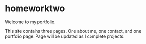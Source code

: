# homeworktwo

Welcome to my portfolio. 

This site contains three pages. One about me, one contact, and one portfolio page. Page will be updated as I complete projects. 
